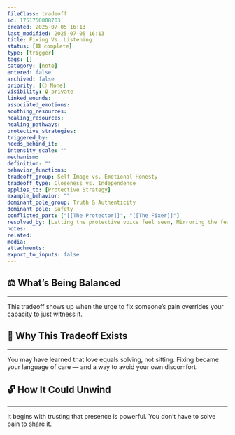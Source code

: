 ```yaml
---
fileClass: tradeoff
id: 1751750008703
created: 2025-07-05 16:13
last_modified: 2025-07-05 16:13
title: Fixing Vs. Listening
status: [🟩 complete]
type: [trigger]
tags: []
category: [note]
entered: false
archived: false
priority: [⚪ None]
visibility: 🔒 private
linked_wounds: 
associated_emotions: 
soothing_resources: 
healing_resources: 
healing_pathways: 
protective_strategies: 
triggered_by: 
needs_behind_it: 
intensity_scale: ""
mechanism: 
definition: ""
behavior_functions: 
tradeoff_group: Self-Image vs. Emotional Honesty
tradeoff_type: Closeness vs. Independence
applies_to: [Protective Strategy]
example_behavior: ""
dominant_pole_group: Truth & Authenticity
dominant_pole: Safety
conflicted_part: ["[[The Protector]]", "[[The Fixer]]"]
resolved_by: [Letting the protective voice feel seen, Mirroring the fear behind fixing, External reassurance]
notes: 
related: 
media: 
attachments: 
export_to_inputs: false
---
```


## ⚖️ What’s Being Balanced
---
This tradeoff shows up when the urge to fix someone’s pain overrides your capacity to just witness it.

## 🤔 Why This Tradeoff Exists
---
You may have learned that love equals solving, not sitting. Fixing became your language of care — and a way to avoid your own discomfort.

## 🔓 How It Could Unwind
---
It begins with trusting that presence is powerful. You don’t have to solve pain to share it.
